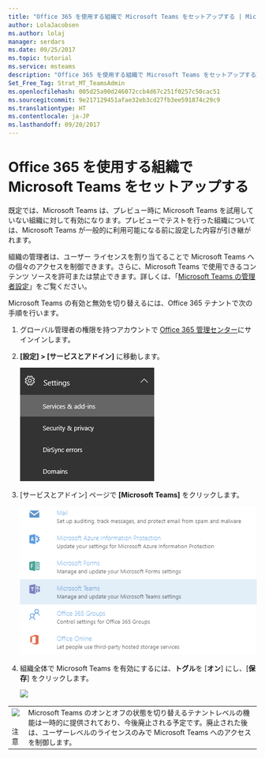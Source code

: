 ```yaml
---
title: "Office 365 を使用する組織で Microsoft Teams をセットアップする | Microsoft サポート"
author: LolaJacobsen
ms.author: lolaj
manager: serdars
ms.date: 09/25/2017
ms.topic: tutorial
ms.service: msteams
description: "Office 365 を使用する組織で Microsoft Teams をセットアップする方法について説明します。"
Set_Free_Tag: Strat_MT_TeamsAdmin
ms.openlocfilehash: 005d25a90d246072ccb4d67c251f0257c50cac51
ms.sourcegitcommit: 9e217129451afae32eb3cd27fb3ee591874c29c9
ms.translationtype: HT
ms.contentlocale: ja-JP
ms.lasthandoff: 09/20/2017
---
```

<a name="set-up-microsoft-teams-in-your-office-365-organization"></a>Office 365 を使用する組織で Microsoft Teams をセットアップする
======================================================

既定では、Microsoft Teams は、プレビュー時に Microsoft Teams を試用していない組織に対して有効になります。プレビューでテストを行った組織については、Microsoft Teams が一般的に利用可能になる前に設定した内容が引き継がれます。

組織の管理者は、ユーザー ライセンスを割り当てることで Microsoft Teams への個々のアクセスを制御できます。さらに、Microsoft Teams で使用できるコンテンツ ソースを許可または禁止できます。詳しくは、「[Microsoft Teams の管理者設定](https://support.office.com/article/3966a3f5-7e0f-4ea9-a402-41888f455ba2)」をご覧ください。

Microsoft Teams の有効と無効を切り替えるには、Office 365 テナントで次の手順を行います。

1.  グローバル管理者の権限を持つアカウントで [Office 365 管理センター](https://go.microsoft.com/fwlink/?linkid=854665)にサインインします。

2.  **[設定] > [サービスとアドイン]** に移動します。

    ![](media/Set_up_Microsoft_Teams_in_your_Office_365_organization_image1.png)

3.  [サービスとアドイン] ページで **[Microsoft Teams]** をクリックします。

    ![](media/Set_up_Microsoft_Teams_in_your_Office_365_organization_image2.png)

4.  組織全体で Microsoft Teams を有効にするには、**トグル**を [**オン**] にし、[**保存**] をクリックします。

    ![](media/Set_up_Microsoft_Teams_in_your_Office_365_organization_image3.png)


|  | |
|---------|---------|
|![](media/Set_up_Microsoft_Teams_in_your_Office_365_organization_image4.png)<br></br>注意     |Microsoft Teams のオンとオフの状態を切り替えるテナントレベルの機能は一時的に提供されており、今後廃止される予定です。廃止された後は、ユーザーレベルのライセンスのみで Microsoft Teams へのアクセスを制御します。         |
